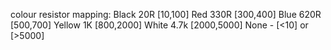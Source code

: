 colour resistor mapping:
Black 20R [10,100]
Red 330R [300,400]
Blue 620R [500,700]
Yellow 1K [800,2000]
White 4.7k [2000,5000]
None - [<10] or [>5000]
